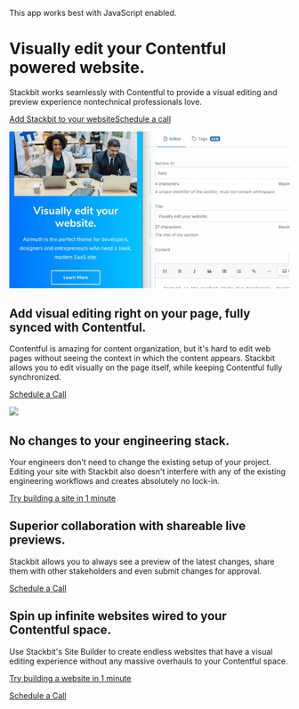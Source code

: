 This app works best with JavaScript enabled.

# Visually edit your Contentful powered website.

Stackbit works seamlessly with Contentful to provide a visual editing and preview experience nontechnical professionals love.

<a href="https://app.stackbit.com/create?cmsExclusive=true&amp;cms=contentful" class="product-hero-cta button-component button-component-theme-accent"><span>Add Stackbit to your website</span></a><a href="https://calendly.com/ryland-stackbit/30min/" class="product-hero-cta button-component button-component-theme-accent button-component-hollow"><span>Schedule a call</span></a>

<img src="/images/contentful-hero-thumbnail.png" class="product-hero-media" />

## Add visual editing right on your page, fully synced with Contentful.

Contentful is amazing for content organization, but it's hard to edit web pages without seeing the context in which the content appears. Stackbit allows you to edit visually on the page itself, while keeping Contentful fully synchronized.

<a href="https://calendly.com/ryland-stackbit/30min/" class="feature-highlight-item-cta button-component button-component-theme-accent button-component-hollow"><span>Schedule a Call</span></a>

<img src="/images/curious-lime.png" class="feature-highlight-item-image" />

## No changes to your engineering stack.

Your engineers don't need to change the existing setup of your project. Editing your site with Stackbit also doesn't interfere with any of the existing engineering workflows and creates absolutely no lock-in.

<a href="https://app.stackbit.com/create?cmsExclusive=true&amp;cms=contentful" class="feature-highlight-item-cta button-component button-component-theme-accent button-component-hollow"><span>Try building a site in 1 minute</span></a>

## Superior collaboration with shareable live previews.

Stackbit allows you to always see a preview of the latest changes, share them with other stakeholders and even submit changes for approval.

<a href="https://calendly.com/ryland-stackbit/30min/" class="feature-highlight-item-cta button-component button-component-theme-accent button-component-hollow"><span>Schedule a Call</span></a>

## Spin up infinite websites wired to your Contentful space.

Use Stackbit's Site Builder to create endless websites that have a visual editing experience without any massive overhauls to your Contentful space.

<a href="https://app.stackbit.com/create?cmsExclusive=true&amp;cms=contentful" class="feature-highlight-item-cta button-component button-component-theme-accent button-component-hollow"><span>Try building a website in 1 minute</span></a>

<a href="https://calendly.com/ryland-stackbit/30min/" class="button-component button-component-theme-accent"><span>Schedule a Call</span></a>

<!-- -->

<!-- -->
